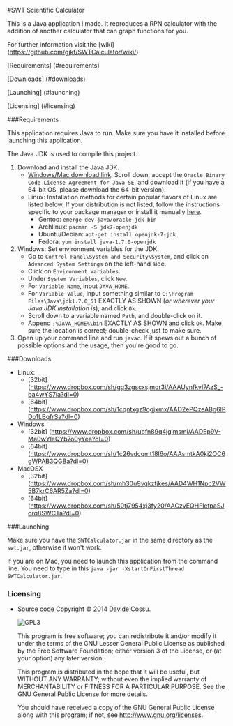 #SWT Scientific Calculator

This is a Java application I made. It reproduces a RPN calculator with the addition of another calculator that can graph functions for you.

For further information visit the [wiki] (https://github.com/gjkf/SWTCalculator/wiki/)

[Requirements] (#requirements)

[Downloads] (#downloads)

[Launching] (#launching)

[Licensing] (#licensing)

###Requirements

This application requires Java to run. Make sure you have it installed before launching this application.

The Java JDK is used to compile this project.

1. Download and install the Java JDK.
	* [Windows/Mac download link](http://www.oracle.com/technetwork/java/javase/downloads/jdk7-downloads-1880260.html).  Scroll down, accept the `Oracle Binary Code License Agreement for Java SE`, and download it (if you have a 64-bit OS, please download the 64-bit version).
	* Linux: Installation methods for certain popular flavors of Linux are listed below.  If your distribution is not listed, follow the instructions specific to your package manager or install it manually [here](http://www.oracle.com/technetwork/java/javase/downloads/jdk7-downloads-1880260.html).
		* Gentoo: `emerge dev-java/oracle-jdk-bin`
		* Archlinux: `pacman -S jdk7-openjdk`
		* Ubuntu/Debian: `apt-get install openjdk-7-jdk`
		* Fedora: `yum install java-1.7.0-openjdk`
2. Windows: Set environment variables for the JDK.
    * Go to `Control Panel\System and Security\System`, and click on `Advanced System Settings` on the left-hand side.
    * Click on `Environment Variables`.
    * Under `System Variables`, click `New`.
    * For `Variable Name`, input `JAVA_HOME`.
    * For `Variable Value`, input something similar to `C:\Program Files\Java\jdk1.7.0_51` EXACTLY AS SHOWN (*or wherever your Java JDK installation is*), and click `Ok`.
    * Scroll down to a variable named `Path`, and double-click on it.
    * Append `;%JAVA_HOME%\bin` EXACTLY AS SHOWN and click `Ok`.  Make sure the location is correct; double-check just to make sure.
3. Open up your command line and run `javac`.  If it spews out a bunch of possible options and the usage, then you're good to go.

###Downloads

* Linux:
  * [32bit] (https://www.dropbox.com/sh/gq3zgscxsjmor3i/AAAUynfkvI7AzS_-ba4wYS7ia?dl=0)
  * [64bit] (https://www.dropbox.com/sh/1cqntxgz9ogjxmx/AAD2ePQzeABg6lPDo1LBqfrSa?dl=0)
* Windows
  * [32bit] (https://www.dropbox.com/sh/ubfn89q4jgimsmi/AADEp9V-Ma0wYleQYb7o0yYea?dl=0)
  * [64bit] (https://www.dropbox.com/sh/1c26vdcqmt18l6o/AAAsmtkA0kj2OC6gWPAB3QGBa?dl=0)
* MacOSX
  * [32bit] (https://www.dropbox.com/sh/mh30u9vgkztjkes/AAD4WH1Npc2VW5B7krC6AR5Za?dl=0)
  * [64bit] (https://www.dropbox.com/sh/50tj7954xj3fy20/AACzvEQHFletpaSJorq8SWCTa?dl=0)

###Launching

Make sure you have the `SWTCalculator.jar` in the same directory as the `swt.jar`, otherwise it won't work.

If you are on Mac, you need to launch this application from the command line. You need to type in this `java -jar -XstartOnFirstThread SWTCalculator.jar`.

### Licensing

- Source code Copyright &copy; 2014 Davide Cossu.

  ![GPL3](https://www.gnu.org/graphics/lgplv3-147x51.png)

  This program is free software; you can redistribute it and/or modify it under the terms of the GNU Lesser General Public License as published by the Free Software Foundation; either version 3 of the License, or (at your option) any later version.

  This program is distributed in the hope that it will be useful, but WITHOUT ANY WARRANTY; without even the implied warranty of MERCHANTABILITY or FITNESS FOR A PARTICULAR PURPOSE. See the GNU General Public License for more details.

  You should have received a copy of the GNU General Public License along with this program; if not, see <http://www.gnu.org/licenses>.